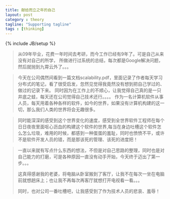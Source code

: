 ```yaml
---
title: 献给而立之年的自己
layout: post
category : theory
tagline: "Supporting tagline"
tags : [thinking]
---
```


{% include JB/setup %}

> 从09年毕业，花费一年时间去考研，而今工作已经有9年了。可是自己从来没有对自己的所学，
所做进行过系统的总结，每次都是Google解决问题，然后就抛到九霄云外了。。。

> 今天在公司偶然间看到一篇文档scalability.pdf，里面记录了作者每天学习分布式的笔记，看了很受启发，忽然见觉得我竟然没有想到把自己学过的、做过的记录下来。
  同时因为在工作上的不顺心，让我觉得自己真的是一只井底之蛙，每天还在公司觉得自己技术还行。。。。
作为一名计算机软件从事人员，每天用着各种各样的软件，如今的世界，如果没有计算机构建的这一切，那么我们人类的世界将会无趣很多。

> 同时能深深的感受到这个世界变化的速度，感受到全世界软件工程师在每个日日夜夜里面呕心沥血的构建这个软件的世界,每当在身边吐槽这个软件怎么怎么垃圾，难用的时候，都感到一种蛋蛋的羞耻，同时也愤愤不平，或许不是软件开发人员的错，而是那该死的管理、该死的进度把！

> 一直以来就有写点什么东西的想法，不但是对自己思路的整理，同时也是对自己能力的打磨，可是各种原因一直没有动手开始，今天终于迈出了第一步。。。
>
> 这真得感谢我的老婆，将电脑从卧室搬到了客厅，让我不在每次一坐在电脑前就想趟床上；也让我不再每次再客厅就想打开电视看一看。。。
>
> 同时，也对公司一番吐槽吧，让我感受到了作为技术人员的悲哀、羞辱！
